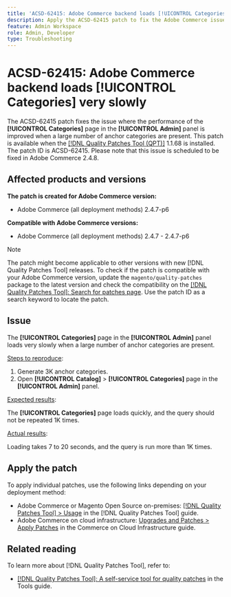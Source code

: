 ```yaml
---
title: 'ACSD-62415: Adobe Commerce backend loads [!UICONTROL Categories] very slowly'
description: Apply the ACSD-62415 patch to fix the Adobe Commerce issue where the performance of the [!UICONTROL Categories] page in the [!UICONTROL Admin] panel is improved when a large number of anchor categories are present.
feature: Admin Workspace
role: Admin, Developer
type: Troubleshooting
---
```


# ACSD-62415: Adobe Commerce backend loads **[!UICONTROL Categories]** very slowly

The ACSD-62415 patch fixes the issue where the performance of the **[!UICONTROL Categories]** page in the **[!UICONTROL Admin]** panel is improved when a large number of anchor categories are present. This patch is available when the [[!DNL Quality Patches Tool (QPT)]](/help/tools/quality-patches-tool/quality-patches-tool-to-self-serve-quality-patches.md) 1.1.68 is installed. The patch ID is ACSD-62415. Please note that this issue is scheduled to be fixed in Adobe Commerce 2.4.8.

## Affected products and versions

**The patch is created for Adobe Commerce version:**

* Adobe Commerce (all deployment methods) 2.4.7-p6

**Compatible with Adobe Commerce versions:**

* Adobe Commerce (all deployment methods) 2.4.7 - 2.4.7-p6

>[!NOTE]
>
>The patch might become applicable to other versions with new [!DNL Quality Patches Tool] releases. To check if the patch is compatible with your Adobe Commerce version, update the `magento/quality-patches` package to the latest version and check the compatibility on the [[!DNL Quality Patches Tool]: Search for patches page](https://experienceleague.adobe.com/tools/commerce-quality-patches/index.html). Use the patch ID as a search keyword to locate the patch.

## Issue

The **[!UICONTROL Categories]** page in the **[!UICONTROL Admin]** panel loads very slowly when a large number of anchor categories are present. 

<u>Steps to reproduce</u>:

1. Generate 3K anchor categories.
1. Open **[!UICONTROL Catalog]** > **[!UICONTROL Categories]** page in the **[!UICONTROL Admin]** panel.

<u>Expected results</u>:

The **[!UICONTROL Categories]** page loads quickly, and the query should not be repeated 1K times.

<u>Actual results</u>:

Loading takes 7 to 20 seconds, and the query is run more than 1K times.

## Apply the patch

To apply individual patches, use the following links depending on your deployment method:

* Adobe Commerce or Magento Open Source on-premises: [[!DNL Quality Patches Tool] > Usage](/help/tools/quality-patches-tool/usage.md) in the [!DNL Quality Patches Tool] guide.
* Adobe Commerce on cloud infrastructure: [Upgrades and Patches > Apply Patches](https://experienceleague.adobe.com/docs/commerce-cloud-service/user-guide/develop/upgrade/apply-patches.html) in the Commerce on Cloud Infrastructure guide.

## Related reading

To learn more about [!DNL Quality Patches Tool], refer to:

* [[!DNL Quality Patches Tool]: A self-service tool for quality patches](/help/tools/quality-patches-tool/quality-patches-tool-to-self-serve-quality-patches.md) in the Tools guide.
